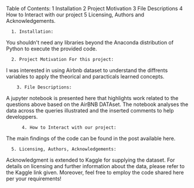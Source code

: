 Table of Contents:
  1 Installation
  2 Project Motivation
  3 File Descriptions
  4 How to Interact with our project
  5 Licensing, Authors and  Acknowledgements.


      1. Installation:
 You shouldn't need any libraries beyond the Anaconda distribution of Python to execute the provided  code. 

      2. Project Motivation For this project: 
I was interested in using Airbnb dataset to understand the diffrents variables to apply the theorical and paracticals learned concepts.


        3. File Descriptions:
 A jupyter notebook is presented here that highlights work related to the questions above based on the AirBNB DATAset. The notebook analyses the data across the queries illustrated and the inserted comments to help developpers. 


          4. How to Interact with our project:
The main findings of the code can be found in the post available here.


      5. Licensing, Authors, Acknowledgements:
Acknowledgment is extended to Kaggle for supplying the dataset. For details on licensing and further information about the data, please refer to the Kaggle link given. Moreover, feel free to employ the code shared here per your requirements!
